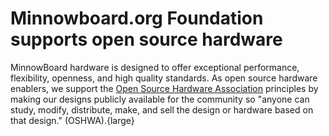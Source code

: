 # Minnowboard.org Foundation supports open source hardware

MinnowBoard hardware is designed to offer exceptional performance, flexibility, openness, and high quality standards.  As open source hardware 
enablers, we support the [Open Source Hardware Association](http://www.oshwa.org/) principles by making our designs publicly available for the 
community so "anyone can study, modify, distribute, make, and sell the design or hardware based on that design." (OSHWA).{large}

